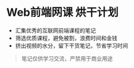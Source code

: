 # Web前端网课 烘干计划

- 汇集优秀的互联网前端课程的笔记
- 筛选优质课程，避免被割，浪费时间和金钱
- 挤出视频的水分，留下干货笔记，节省学习时间



> 笔记仅供学习交流，严禁用于商业用途
